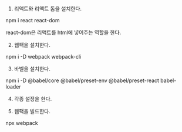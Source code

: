 1. 리액트와 리액트 돔을 설치한다.

npm i react react-dom

react-dom은 리액트를 html에 넣어주는 역할을 한다.

2. 웹팩을 설치한다.

npm i -D webpack webpack-cli

3. 바벨을 설치한다.

npm i -D @babel/core @babel/preset-env @babel/preset-react babel-loader

4. 각종 설정을 한다.

5. 웹팩을 빌드한다.

npx webpack
